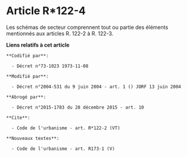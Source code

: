 # Article R*122-4

Les schémas de secteur comprennent tout ou partie des éléments mentionnés aux articles R. 122-2 à R. 122-3.

**Liens relatifs à cet article**

	**Codifié par**:

	  - Décret n°73-1023 1973-11-08

	**Modifié par**:

	  - Décret n°2004-531 du 9 juin 2004 - art. 1 () JORF 13 juin 2004

	**Abrogé par**:

	  - Décret n°2015-1783 du 28 décembre 2015 - art. 10

	**Cite**:

	  - Code de l'urbanisme - art. R*122-2 (VT)

	**Nouveaux textes**:

	  - Code de l'urbanisme - art. R173-1 (V)
